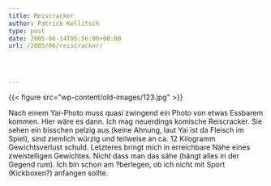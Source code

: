 ```yaml
---
title: Reiscracker
author: Patrick Kollitsch
type: post
date: 2005-06-14T05:56:00+00:00
url: /2005/06/reiscracker/




---
```

{{< figure src="wp-content/old-images/123.jpg" >}}
  
Nach einem Yai-Photo muss quasi zwingend ein Photo von etwas Essbarem kommen. Hier wäre es dann. Ich mag neuerdings komische Reiscracker. Sie sehen ein bisschen pelzig aus (keine Ahnung, laut Yai ist da Fleisch im Spiel), sind ziemlich würzig und teilweise an ca. 12 Kilogramm Gewichtsverlust schuld. Letzteres bringt mich in erreichbare Nähe eines zweistelligen Gewichtes. Nicht dass man das sähe (hängt alles in der Gegend rum). Ich bin schon am ?berlegen, ob ich nicht mit Sport (Kickboxen?) anfangen sollte.
